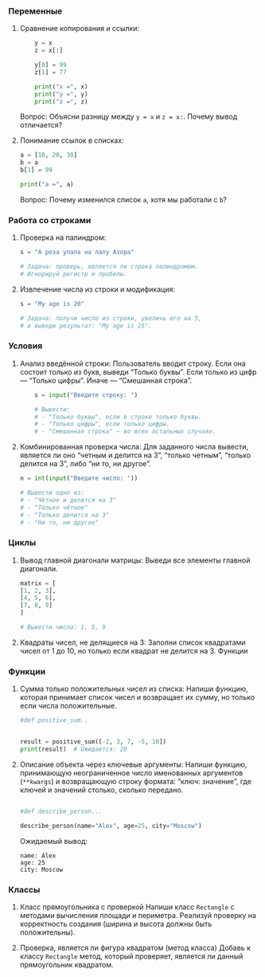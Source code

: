 ### Переменные
1. Сравнение копирования и ссылки:
    ```python x = [1, 2, 3]
        y = x
        z = x[:]

        y[0] = 99
        z[1] = 77

        print("x =", x)
        print("y =", y)
        print("z =", z)
    ```
    Вопрос: Объясни разницу между `y = x` и `z = x:`. Почему вывод отличается?

2. Понимание ссылок в списках:

    ```python
    a = [10, 20, 30]
    b = a
    b[1] = 99

    print("a =", a)
    ```
    Вопрос: Почему изменился список `a`, хотя мы работали с `b`?

### Работа со строками

1.	Проверка на палиндром:
    ```python
    s = "А роза упала на лапу Азора"

    # Задача: проверь, является ли строка палиндромом.
    # Игнорируй регистр и пробелы.

    ```
2.	Извлечение числа из строки и модификация:
    ```python
    s = "My age is 20"

    # Задача: получи число из строки, увеличь его на 5,
    # и выведи результат: "My age is 25".
    ```

### Условия
1.	Анализ введённой строки:
    Пользователь вводит строку. Если она состоит только из букв, выведи “Только буквы”. Если только из цифр — “Только цифры”. Иначе — “Смешанная строка”.

    ```python 
        s = input("Введите строку: ")

        # Вывести:
        # - "Только буквы", если в строке только буквы.
        # - "Только цифры", если только цифры.
        # - "Смешанная строка" — во всех остальных случаях.

    ```
2.	Комбинированная проверка числа:
    Для заданного числа вывести, является ли оно “четным и делится на 3”, “только четным”, “только делится на 3”, либо “ни то, ни другое”.

    ```python
    n = int(input("Введите число: "))

    # Вывести одно из:
    # - "Чётное и делится на 3"
    # - "Только чётное"
    # - "Только делится на 3"
    # - "Ни то, ни другое"
    
    ```

### Циклы

1.	Вывод главной диагонали матрицы:
    Выведи все элементы главной диагонали.

    ```python
    matrix = [
    [1, 2, 3],
    [4, 5, 6],
    [7, 8, 9]
    ]

    # Вывести числа: 1, 5, 9
    ```
2. Квадраты чисел, не делящиеся на 3:
    Заполни список квадратами чисел от 1 до 10, но только если квадрат не делится на 3.
    Функции

### Функции
1.	Сумма только положительных чисел из списка:
    Напиши функцию, которая принимает список чисел и возвращает их сумму, но только если числа положительные.

    ```python
    #def positive_sum..


    result = positive_sum([-2, 3, 7, -5, 10])
    print(result)  # Ожидается: 20  
    ```
2. 	Описание объекта через ключевые аргументы:
    Напиши функцию, принимающую неограниченное число именованных аргументов (`**kwargs`) и возвращающую строку формата: “ключ: значение”, где ключей и значений столько, сколько передано.
    ```python

    #def describe_person...
    
    describe_person(name="Alex", age=25, city="Moscow")

    ```
    Ожидаемый вывод:
    ```
    name: Alex
    age: 25
    city: Moscow
    ```

### Классы
1.	Класс прямоугольника с проверкой
    Напиши класс `Rectangle` с методами вычисления площади и периметра. Реализуй проверку на корректность создания (ширина и высота должны быть положительны).

2.	Проверка, является ли фигура квадратом (метод класса)
    Добавь к классу `Rectangle` метод, который проверяет, является ли данный прямоугольник квадратом.